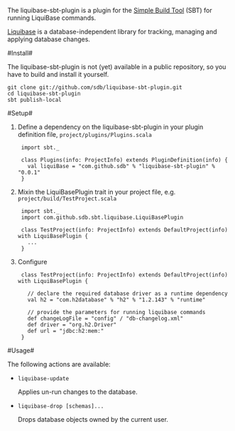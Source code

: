 The liquibase-sbt-plugin is a plugin for the [Simple Build Tool](http://code.google.com/p/simple-build-tool/) (SBT) for running LiquiBase commands.

[Liquibase](http://www.liquibase.org/) is a database-independent library for tracking, managing and applying database changes.

#Install#

The liquibase-sbt-plugin is not (yet) available in a public repository, so you have to build and install it yourself.

    git clone git://github.com/sdb/liquibase-sbt-plugin.git
    cd liquibase-sbt-plugin
    sbt publish-local
    

#Setup#

1. Define a dependency on the liquibase-sbt-plugin in your plugin definition file, `project/plugins/Plugins.scala`

        import sbt._

        class Plugins(info: ProjectInfo) extends PluginDefinition(info) {
          val liquiBase = "com.github.sdb" % "liquibase-sbt-plugin" % "0.0.1"
        }

2. Mixin the LiquiBasePlugin trait in your project file, e.g. `project/build/TestProject.scala`

        import sbt._
        import com.github.sdb.sbt.liquibase.LiquiBasePlugin

        class TestProject(info: ProjectInfo) extends DefaultProject(info) with LiquiBasePlugin {
          ...
        }

3. Configure

        class TestProject(info: ProjectInfo) extends DefaultProject(info) with LiquiBasePlugin {

          // declare the required database driver as a runtime dependency
          val h2 = "com.h2database" % "h2" % "1.2.143" % "runtime"

          // provide the parameters for running liquibase commands
          def changeLogFile = "config" / "db-changelog.xml"
          def driver = "org.h2.Driver"
          def url = "jdbc:h2:mem:"
        }

#Usage#

The following actions are available:

* `liquibase-update`

  Applies un-run changes to the database.

* `liquibase-drop [schemas]...`

  Drops database objects owned by the current user.
